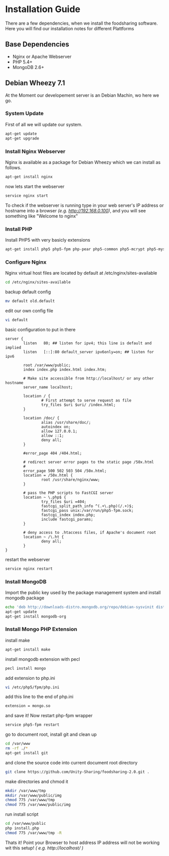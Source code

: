 # Installation Guide
There are a few dependencies, when we install the foodsharing software.
Here you will find our installation notes for different Plattforms

## Base Dependencies
- Nginx or Apache Webserver
- PHP 5.4+
- MongoDB 2.6+

## Debian Wheezy 7.1
At the Moment our developement server is an Debian Machin, wo here we go.

### System Update

First of all we will update our system.

``` sh
apt-get update
apt-get upgrade
```

### Install Nginx Webserver
Nginx is available as a package for Debian Wheezy which we can install as follows.
``` sh
apt-get install nginx
```
now lets start the webserver

``` sh
service nginx start
```

To check if the webserver is running type in your web server's IP address or hostname into a browser *(e.g. http://192.168.0.100)*, and you will see something like "Welcome to nginx"

### Install PHP

Install PHP5 with very basicly extensions

``` sh
apt-get install php5 php5-fpm php-pear php5-common php5-mcrypt php5-mysql php5-cli php5-gd php5-dev
```
### Configure Nginx

Nginx virtual host files are located by default at /etc/nginx/sites-available

``` sh
cd /etc/nginx/sites-available
```
backup default config

``` sh
mv default old.default
```
edit our own config file

``` sh
vi default
```

basic configuration to put in there

```
server {
        listen   80; ## listen for ipv4; this line is default and implied
        listen   [::]:80 default_server ipv6only=on; ## listen for ipv6

        root /var/www/public;
        index index.php index.html index.htm;

        # Make site accessible from http://localhost/ or any other hostname
        server_name localhost;

        location / {
                # First attempt to serve request as file      
                try_files $uri $uri/ /index.html;
        }

        location /doc/ {
                alias /usr/share/doc/;
                autoindex on;
                allow 127.0.0.1;
                allow ::1;
                deny all;
        }

        #error_page 404 /404.html;

        # redirect server error pages to the static page /50x.html
        #
        error_page 500 502 503 504 /50x.html;
        location = /50x.html {
                root /usr/share/nginx/www;
        }

        # pass the PHP scripts to FastCGI server                            
        location ~ \.php$ {
                try_files $uri =404;
                fastcgi_split_path_info ^(.+\.php)(/.+)$;
                fastcgi_pass unix:/var/run/php5-fpm.sock;
                fastcgi_index index.php;
                include fastcgi_params;
        }

        # deny access to .htaccess files, if Apache's document root
        location ~ /\.ht {
                deny all;
        }
}

```
restart the webserver
``` sh
service nginx restart
```

### Install MongoDB

Import the public key used by the package management system and install mongodb package

``` sh
echo 'deb http://downloads-distro.mongodb.org/repo/debian-sysvinit dist 10gen' | tee /etc/apt/sources.list.d/mongodb.list
apt-get update
apt-get install mongodb-org
```

### Install Mongo PHP Extension

install make
``` sh
apt-get install make
```

install mongodb extension with pecl

``` sh
pecl install mongo
```

add extension to php.ini

``` sh
vi /etc/php5/fpm/php.ini
```

add this line to the end of php.ini

``` sh
extension = mongo.so
```

and save it!
Now restart php-fpm wrapper

``` sh
service php5-fpm restart
```

go to document root, install git and clean up

``` sh
cd /var/www
rm -rf ./*
apt-get install git
```

and clone the source code into current document root directory

``` sh
git clone https://github.com/Unity-Sharing/foodsharing-2.0.git .
```

make directories and chmod it

``` sh
mkdir /var/www/tmp
mkdir /var/www/public/img
chmod 775 /var/www/tmp
chmod 775 /var/www/public/img
```

run install script

``` sh
cd /var/www/public
php install.php
chmod 775 /var/www/tmp -R
```

Thats it! Point your Browser to host address IP address will not be working wit this setup! *( e.g. http://localhost/ )*
